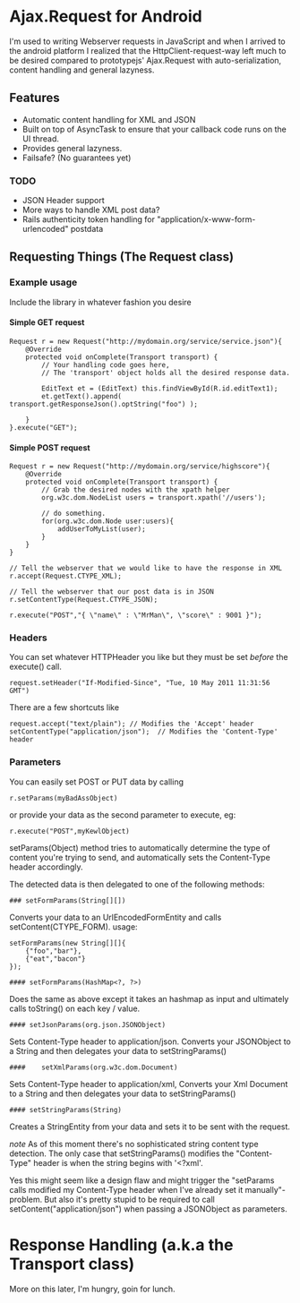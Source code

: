 Ajax.Request for Android
========================

I'm used to writing Webserver requests in JavaScript and when I arrived
to the android platform I realized that the HttpClient-request-way left much
to be desired compared to prototypejs' Ajax.Request with auto-serialization, content handling and
general lazyness.

Features
---------
* Automatic content handling for XML and JSON
* Built on top of AsyncTask to ensure that your callback code runs on the UI thread.
* Provides general lazyness.
* Failsafe? (No guarantees yet)

### TODO

* JSON Header support
* More ways to handle XML post data?
* Rails authenticity token handling for "application/x-www-form-urlencoded" postdata

Requesting Things (The Request class)
-------------------------------------


### Example usage
Include the library in whatever fashion you desire

#### Simple GET request

	Request r = new Request("http://mydomain.org/service/service.json"){
		@Override
		protected void onComplete(Transport transport) {
			// Your handling code goes here,
			// The 'transport' object holds all the desired response data.
						
			EditText et = (EditText) this.findViewById(R.id.editText1);
			et.getText().append( transport.getResponseJson().optString("foo") );
						
		}					
	}.execute("GET");	
					
#### Simple POST request

	Request r = new Request("http://mydomain.org/service/highscore"){
		@Override
		protected void onComplete(Transport transport) {
			// Grab the desired nodes with the xpath helper			
			org.w3c.dom.NodeList users = transport.xpath('//users');
			
			// do something.
			for(org.w3c.dom.Node user:users){
				addUserToMyList(user);
			}
		}	
	}
	
	// Tell the webserver that we would like to have the response in XML
	r.accept(Request.CTYPE_XML); 
	
	// Tell the webserver that our post data is in JSON
	r.setContentType(Request.CTYPE_JSON);
		
	r.execute("POST","{ \"name\" : \"MrMan\", \"score\" : 9001 }");
	
	
### Headers
You can set whatever HTTPHeader you like but they must be set _before_ the execute() call.

	request.setHeader("If-Modified-Since", "Tue, 10 May 2011 11:31:56 GMT")

There are a few shortcuts like

	request.accept("text/plain"); // Modifies the 'Accept' header
	setContentType("application/json");	 // Modifies the 'Content-Type' header

### Parameters

You can easily set POST or PUT data by calling

	r.setParams(myBadAssObject)

or provide your data as the second parameter to execute, eg: 

	r.execute("POST",myKewlObject)

setParams(Object) method tries to automatically determine the type of content you're
trying to send, and automatically sets the Content-Type header accordingly.

The detected data is then delegated to one of the following methods:
	
	### setFormParams(String[][])
	
Converts your data to an UrlEncodedFormEntity and calls setContent(CTYPE_FORM).
usage:

	setFormParams(new String[][]{
		{"foo","bar"},
		{"eat","bacon"}
	});
	
	#### setFormParams(HashMap<?, ?>)
Does the same as above except it takes an hashmap as input and ultimately calls
toString() on each key / value.

	#### setJsonParams(org.json.JSONObject)
Sets Content-Type header to application/json.
Converts your JSONObject to a String and then delegates your data to setStringParams()
	 	
	####	setXmlParams(org.w3c.dom.Document)
Sets Content-Type header to application/xml,
Converts your Xml Document to a String and then delegates your data to setStringParams()
	
	#### setStringParams(String)
Creates a StringEntity from your data and sets it to be sent with the request.
	
_note_
As of this moment there's no sophisticated string content type detection.
The only case that setStringParams() modifies the "Content-Type" header
is when the string begins with '<?xml'.

Yes this might seem like a design flaw and might trigger the "setParams calls modified
my Content-Type header when I've already set it manually"-problem.
But also it's pretty stupid to be required to call setContent("application/json")
when passing a JSONObject as parameters.


Response Handling (a.k.a the Transport class)
=============================================

More on this later, I'm hungry, goin for lunch.  



  




 